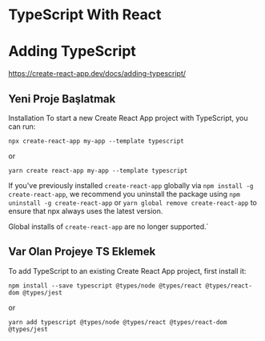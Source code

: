 # TypeScript With React

# Adding TypeScript 

https://create-react-app.dev/docs/adding-typescript/

## Yeni Proje Başlatmak

Installation
To start a new Create React App project with TypeScript, you can run:

``npx create-react-app my-app --template typescript``

or

``yarn create react-app my-app --template typescript``

If you've previously installed ``create-react-app`` globally via ``npm install -g create-react-app``, we recommend you uninstall the package using ``npm uninstall -g create-react-app`` or ``yarn global remove create-react-app`` to ensure that npx always uses the latest version.

Global installs of ``create-react-app`` are no longer supported.`

## Var Olan Projeye TS Eklemek

To add TypeScript to an existing Create React App project, first install it:

``npm install --save typescript @types/node @types/react @types/react-dom @types/jest``

or

``yarn add typescript @types/node @types/react @types/react-dom @types/jest``
